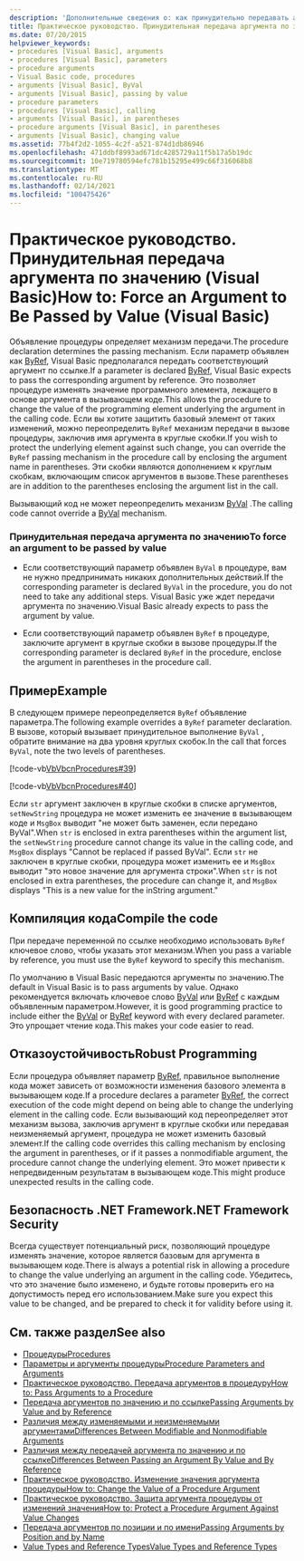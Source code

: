 ```yaml
---
description: 'Дополнительные сведения о: как принудительно передавать аргумент по значению (Visual Basic)'
title: Практическое руководство. Принудительная передача аргумента по значению
ms.date: 07/20/2015
helpviewer_keywords:
- procedures [Visual Basic], arguments
- procedures [Visual Basic], parameters
- procedure arguments
- Visual Basic code, procedures
- arguments [Visual Basic], ByVal
- arguments [Visual Basic], passing by value
- procedure parameters
- procedures [Visual Basic], calling
- arguments [Visual Basic], in parentheses
- procedure arguments [Visual Basic], in parentheses
- arguments [Visual Basic], changing value
ms.assetid: 77b4f2d2-1055-4c2f-a521-874d1db86946
ms.openlocfilehash: 471ddbf8993ad671dc4285729a11f5b17a5b19dc
ms.sourcegitcommit: 10e719780594efc781b15295e499c66f316068b8
ms.translationtype: MT
ms.contentlocale: ru-RU
ms.lasthandoff: 02/14/2021
ms.locfileid: "100475426"
---
```

# <a name="how-to-force-an-argument-to-be-passed-by-value-visual-basic"></a><span data-ttu-id="38bb7-103">Практическое руководство. Принудительная передача аргумента по значению (Visual Basic)</span><span class="sxs-lookup"><span data-stu-id="38bb7-103">How to: Force an Argument to Be Passed by Value (Visual Basic)</span></span>

<span data-ttu-id="38bb7-104">Объявление процедуры определяет механизм передачи.</span><span class="sxs-lookup"><span data-stu-id="38bb7-104">The procedure declaration determines the passing mechanism.</span></span> <span data-ttu-id="38bb7-105">Если параметр объявлен как [ByRef](../../../language-reference/modifiers/byref.md), Visual Basic предполагался передать соответствующий аргумент по ссылке.</span><span class="sxs-lookup"><span data-stu-id="38bb7-105">If a parameter is declared [ByRef](../../../language-reference/modifiers/byref.md), Visual Basic expects to pass the corresponding argument by reference.</span></span> <span data-ttu-id="38bb7-106">Это позволяет процедуре изменять значение программного элемента, лежащего в основе аргумента в вызывающем коде.</span><span class="sxs-lookup"><span data-stu-id="38bb7-106">This allows the procedure to change the value of the programming element underlying the argument in the calling code.</span></span> <span data-ttu-id="38bb7-107">Если вы хотите защитить базовый элемент от таких изменений, можно переопределить `ByRef` механизм передачи в вызове процедуры, заключив имя аргумента в круглые скобки.</span><span class="sxs-lookup"><span data-stu-id="38bb7-107">If you wish to protect the underlying element against such change, you can override the `ByRef` passing mechanism in the procedure call by enclosing the argument name in parentheses.</span></span> <span data-ttu-id="38bb7-108">Эти скобки являются дополнением к круглым скобкам, включающим список аргументов в вызове.</span><span class="sxs-lookup"><span data-stu-id="38bb7-108">These parentheses are in addition to the parentheses enclosing the argument list in the call.</span></span>  
  
 <span data-ttu-id="38bb7-109">Вызывающий код не может переопределить механизм [ByVal](../../../language-reference/modifiers/byval.md) .</span><span class="sxs-lookup"><span data-stu-id="38bb7-109">The calling code cannot override a [ByVal](../../../language-reference/modifiers/byval.md) mechanism.</span></span>  
  
### <a name="to-force-an-argument-to-be-passed-by-value"></a><span data-ttu-id="38bb7-110">Принудительная передача аргумента по значению</span><span class="sxs-lookup"><span data-stu-id="38bb7-110">To force an argument to be passed by value</span></span>  
  
- <span data-ttu-id="38bb7-111">Если соответствующий параметр объявлен `ByVal` в процедуре, вам не нужно предпринимать никаких дополнительных действий.</span><span class="sxs-lookup"><span data-stu-id="38bb7-111">If the corresponding parameter is declared `ByVal` in the procedure, you do not need to take any additional steps.</span></span> <span data-ttu-id="38bb7-112">Visual Basic уже ждет передачи аргумента по значению.</span><span class="sxs-lookup"><span data-stu-id="38bb7-112">Visual Basic already expects to pass the argument by value.</span></span>  
  
- <span data-ttu-id="38bb7-113">Если соответствующий параметр объявлен `ByRef` в процедуре, заключите аргумент в круглые скобки в вызове процедуры.</span><span class="sxs-lookup"><span data-stu-id="38bb7-113">If the corresponding parameter is declared `ByRef` in the procedure, enclose the argument in parentheses in the procedure call.</span></span>  
  
## <a name="example"></a><span data-ttu-id="38bb7-114">Пример</span><span class="sxs-lookup"><span data-stu-id="38bb7-114">Example</span></span>  

 <span data-ttu-id="38bb7-115">В следующем примере переопределяется `ByRef` объявление параметра.</span><span class="sxs-lookup"><span data-stu-id="38bb7-115">The following example overrides a `ByRef` parameter declaration.</span></span> <span data-ttu-id="38bb7-116">В вызове, который вызывает принудительное выполнение `ByVal` , обратите внимание на два уровня круглых скобок.</span><span class="sxs-lookup"><span data-stu-id="38bb7-116">In the call that forces `ByVal`, note the two levels of parentheses.</span></span>  
  
 [!code-vb[VbVbcnProcedures#39](~/samples/snippets/visualbasic/VS_Snippets_VBCSharp/VbVbcnProcedures/VB/Class1.vb#39)]  
  
 [!code-vb[VbVbcnProcedures#40](~/samples/snippets/visualbasic/VS_Snippets_VBCSharp/VbVbcnProcedures/VB/Class1.vb#40)]  
  
 <span data-ttu-id="38bb7-117">Если `str` аргумент заключен в круглые скобки в списке аргументов, `setNewString` процедура не может изменить ее значение в вызывающем коде и `MsgBox` выводит "не может быть заменен, если передано ByVal".</span><span class="sxs-lookup"><span data-stu-id="38bb7-117">When `str` is enclosed in extra parentheses within the argument list, the `setNewString` procedure cannot change its value in the calling code, and `MsgBox` displays "Cannot be replaced if passed ByVal".</span></span> <span data-ttu-id="38bb7-118">Если `str` не заключен в круглые скобки, процедура может изменить ее и `MsgBox` выводит "это новое значение для аргумента строки".</span><span class="sxs-lookup"><span data-stu-id="38bb7-118">When `str` is not enclosed in extra parentheses, the procedure can change it, and `MsgBox` displays "This is a new value for the inString argument."</span></span>  
  
## <a name="compile-the-code"></a><span data-ttu-id="38bb7-119">Компиляция кода</span><span class="sxs-lookup"><span data-stu-id="38bb7-119">Compile the code</span></span>  

 <span data-ttu-id="38bb7-120">При передаче переменной по ссылке необходимо использовать `ByRef` ключевое слово, чтобы указать этот механизм.</span><span class="sxs-lookup"><span data-stu-id="38bb7-120">When you pass a variable by reference, you must use the `ByRef` keyword to specify this mechanism.</span></span>  
  
 <span data-ttu-id="38bb7-121">По умолчанию в Visual Basic передаются аргументы по значению.</span><span class="sxs-lookup"><span data-stu-id="38bb7-121">The default in Visual Basic is to pass arguments by value.</span></span> <span data-ttu-id="38bb7-122">Однако рекомендуется включать ключевое слово [ByVal](../../../language-reference/modifiers/byval.md) или [ByRef](../../../language-reference/modifiers/byref.md) с каждым объявленным параметром.</span><span class="sxs-lookup"><span data-stu-id="38bb7-122">However, it is good programming practice to include either the [ByVal](../../../language-reference/modifiers/byval.md) or [ByRef](../../../language-reference/modifiers/byref.md) keyword with every declared parameter.</span></span> <span data-ttu-id="38bb7-123">Это упрощает чтение кода.</span><span class="sxs-lookup"><span data-stu-id="38bb7-123">This makes your code easier to read.</span></span>  
  
## <a name="robust-programming"></a><span data-ttu-id="38bb7-124">Отказоустойчивость</span><span class="sxs-lookup"><span data-stu-id="38bb7-124">Robust Programming</span></span>  

 <span data-ttu-id="38bb7-125">Если процедура объявляет параметр [ByRef](../../../language-reference/modifiers/byref.md), правильное выполнение кода может зависеть от возможности изменения базового элемента в вызывающем коде.</span><span class="sxs-lookup"><span data-stu-id="38bb7-125">If a procedure declares a parameter [ByRef](../../../language-reference/modifiers/byref.md), the correct execution of the code might depend on being able to change the underlying element in the calling code.</span></span> <span data-ttu-id="38bb7-126">Если вызывающий код переопределяет этот механизм вызова, заключив аргумент в круглые скобки или передавая неизменяемый аргумент, процедура не может изменить базовый элемент.</span><span class="sxs-lookup"><span data-stu-id="38bb7-126">If the calling code overrides this calling mechanism by enclosing the argument in parentheses, or if it passes a nonmodifiable argument, the procedure cannot change the underlying element.</span></span> <span data-ttu-id="38bb7-127">Это может привести к непредвиденным результатам в вызывающем коде.</span><span class="sxs-lookup"><span data-stu-id="38bb7-127">This might produce unexpected results in the calling code.</span></span>  
  
## <a name="net-framework-security"></a><span data-ttu-id="38bb7-128">Безопасность .NET Framework</span><span class="sxs-lookup"><span data-stu-id="38bb7-128">.NET Framework Security</span></span>  

 <span data-ttu-id="38bb7-129">Всегда существует потенциальный риск, позволяющий процедуре изменять значение, которое является базовым для аргумента в вызывающем коде.</span><span class="sxs-lookup"><span data-stu-id="38bb7-129">There is always a potential risk in allowing a procedure to change the value underlying an argument in the calling code.</span></span> <span data-ttu-id="38bb7-130">Убедитесь, что это значение было изменено, и будьте готовы проверить его на допустимость перед его использованием.</span><span class="sxs-lookup"><span data-stu-id="38bb7-130">Make sure you expect this value to be changed, and be prepared to check it for validity before using it.</span></span>  
  
## <a name="see-also"></a><span data-ttu-id="38bb7-131">См. также раздел</span><span class="sxs-lookup"><span data-stu-id="38bb7-131">See also</span></span>

- [<span data-ttu-id="38bb7-132">Процедуры</span><span class="sxs-lookup"><span data-stu-id="38bb7-132">Procedures</span></span>](./index.md)
- [<span data-ttu-id="38bb7-133">Параметры и аргументы процедуры</span><span class="sxs-lookup"><span data-stu-id="38bb7-133">Procedure Parameters and Arguments</span></span>](./procedure-parameters-and-arguments.md)
- [<span data-ttu-id="38bb7-134">Практическое руководство. Передача аргументов в процедуру</span><span class="sxs-lookup"><span data-stu-id="38bb7-134">How to: Pass Arguments to a Procedure</span></span>](./how-to-pass-arguments-to-a-procedure.md)
- [<span data-ttu-id="38bb7-135">Передача аргументов по значению и по ссылке</span><span class="sxs-lookup"><span data-stu-id="38bb7-135">Passing Arguments by Value and by Reference</span></span>](./passing-arguments-by-value-and-by-reference.md)
- [<span data-ttu-id="38bb7-136">Различия между изменяемыми и неизменяемыми аргументами</span><span class="sxs-lookup"><span data-stu-id="38bb7-136">Differences Between Modifiable and Nonmodifiable Arguments</span></span>](./differences-between-modifiable-and-nonmodifiable-arguments.md)
- [<span data-ttu-id="38bb7-137">Различия между передачей аргумента по значению и по ссылке</span><span class="sxs-lookup"><span data-stu-id="38bb7-137">Differences Between Passing an Argument By Value and By Reference</span></span>](./differences-between-passing-an-argument-by-value-and-by-reference.md)
- [<span data-ttu-id="38bb7-138">Практическое руководство. Изменение значения аргумента процедуры</span><span class="sxs-lookup"><span data-stu-id="38bb7-138">How to: Change the Value of a Procedure Argument</span></span>](./how-to-change-the-value-of-a-procedure-argument.md)
- [<span data-ttu-id="38bb7-139">Практическое руководство. Защита аргумента процедуры от изменений значения</span><span class="sxs-lookup"><span data-stu-id="38bb7-139">How to: Protect a Procedure Argument Against Value Changes</span></span>](./how-to-protect-a-procedure-argument-against-value-changes.md)
- [<span data-ttu-id="38bb7-140">Передача аргументов по позиции и по имени</span><span class="sxs-lookup"><span data-stu-id="38bb7-140">Passing Arguments by Position and by Name</span></span>](./passing-arguments-by-position-and-by-name.md)
- [<span data-ttu-id="38bb7-141">Value Types and Reference Types</span><span class="sxs-lookup"><span data-stu-id="38bb7-141">Value Types and Reference Types</span></span>](../data-types/value-types-and-reference-types.md)

